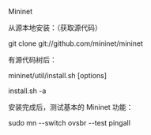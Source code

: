 Mininet

从源本地安装：（获取源代码）

git clone git://github.com/mininet/mininet



有源代码树后：

mininet/util/install.sh [options]



install.sh -a



安装完成后，测试基本的 Mininet 功能：

sudo mn --switch ovsbr --test pingall